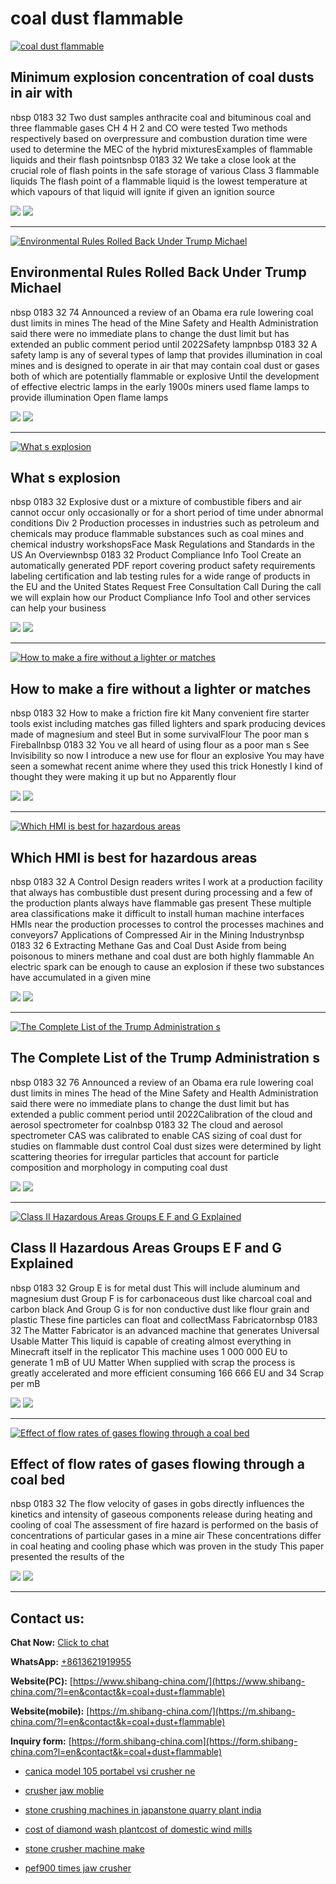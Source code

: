 # coal dust flammable

<a href="https://swt.shibang-china.com/?l=en&img&k=coal+dust+flammable" target="_blank">![coal dust flammable](http://static.shibang-china.com/all-800x300/1004.jpg)</a>

## Minimum explosion concentration of coal dusts in air with
nbsp 0183 32 Two dust samples anthracite coal and bituminous coal and three flammable gases CH 4 H 2 and CO were tested Two methods respectively based on overpressure and combustion duration time were used to determine the MEC of the hybrid mixturesExamples of flammable liquids and their flash pointsnbsp 0183 32 We take a close look at the crucial role of flash points in the safe storage of various Class 3 flammable liquids The flash point of a flammable liquid is the lowest temperature at which vapours of that liquid will ignite if given an ignition source


<a href="https://whatsapp.shibangsoft.com/WhatsApp.php" target="_blank" title="WhatsApp">![](http://static.shibang-china.com/icon/whatsapp.png)</a> <a href="https://swt.shibang-china.com/?l=en&icon&k=coal+dust+flammable" target="_blank">![](http://static.shibang-china.com/icon/chat-en.png)</a>

---

<a href="https://swt.shibang-china.com/?l=en&img&k=coal+dust+flammable" target="_blank">![Environmental Rules Rolled Back Under Trump Michael](http://static.shibang-china.com/all-800x300/669.jpg)</a>

## Environmental Rules Rolled Back Under Trump Michael
nbsp 0183 32 74 Announced a review of an Obama era rule lowering coal dust limits in mines The head of the Mine Safety and Health Administration said there were no immediate plans to change the dust limit but has extended an public comment period until 2022Safety lampnbsp 0183 32 A safety lamp is any of several types of lamp that provides illumination in coal mines and is designed to operate in air that may contain coal dust or gases both of which are potentially flammable or explosive Until the development of effective electric lamps in the early 1900s miners used flame lamps to provide illumination Open flame lamps


<a href="https://whatsapp.shibangsoft.com/WhatsApp.php" target="_blank" title="WhatsApp">![](http://static.shibang-china.com/icon/whatsapp.png)</a> <a href="https://swt.shibang-china.com/?l=en&icon&k=coal+dust+flammable" target="_blank">![](http://static.shibang-china.com/icon/chat-en.png)</a>

---

<a href="https://swt.shibang-china.com/?l=en&img&k=coal+dust+flammable" target="_blank">![What s explosion](http://static.shibang-china.com/all-800x300/584.jpg)</a>

## What s explosion
nbsp 0183 32 Explosive dust or a mixture of combustible fibers and air cannot occur only occasionally or for a short period of time under abnormal conditions Div 2 Production processes in industries such as petroleum and chemicals may produce flammable substances such as coal mines and chemical industry workshopsFace Mask Regulations and Standards in the US An Overviewnbsp 0183 32 Product Compliance Info Tool Create an automatically generated PDF report covering product safety requirements labeling certification and lab testing rules for a wide range of products in the EU and the United States Request Free Consultation Call During the call we will explain how our Product Compliance Info Tool and other services can help your business


<a href="https://whatsapp.shibangsoft.com/WhatsApp.php" target="_blank" title="WhatsApp">![](http://static.shibang-china.com/icon/whatsapp.png)</a> <a href="https://swt.shibang-china.com/?l=en&icon&k=coal+dust+flammable" target="_blank">![](http://static.shibang-china.com/icon/chat-en.png)</a>

---

<a href="https://swt.shibang-china.com/?l=en&img&k=coal+dust+flammable" target="_blank">![How to make a fire without a lighter or matches](http://static.shibang-china.com/all-800x300/1226.jpg)</a>

## How to make a fire without a lighter or matches
nbsp 0183 32 How to make a friction fire kit Many convenient fire starter tools exist including matches gas filled lighters and spark producing devices made of magnesium and steel But in some survivalFlour The poor man s Fireballnbsp 0183 32 You ve all heard of using flour as a poor man s See Invisibility so now I introduce a new use for flour an explosive You may have seen a somewhat recent anime where they used this trick Honestly I kind of thought they were making it up but no Apparently flour


<a href="https://whatsapp.shibangsoft.com/WhatsApp.php" target="_blank" title="WhatsApp">![](http://static.shibang-china.com/icon/whatsapp.png)</a> <a href="https://swt.shibang-china.com/?l=en&icon&k=coal+dust+flammable" target="_blank">![](http://static.shibang-china.com/icon/chat-en.png)</a>

---

<a href="https://swt.shibang-china.com/?l=en&img&k=coal+dust+flammable" target="_blank">![Which HMI is best for hazardous areas](http://static.shibang-china.com/all-800x300/25.jpg)</a>

## Which HMI is best for hazardous areas
nbsp 0183 32 A Control Design readers writes I work at a production facility that always has combustible dust present during processing and a few of the production plants always have flammable gas present These multiple area classifications make it difficult to install human machine interfaces HMIs near the production processes to control the processes machines and conveyors7 Applications of Compressed Air in the Mining Industrynbsp 0183 32 6 Extracting Methane Gas and Coal Dust Aside from being poisonous to miners methane and coal dust are both highly flammable An electric spark can be enough to cause an explosion if these two substances have accumulated in a given mine


<a href="https://whatsapp.shibangsoft.com/WhatsApp.php" target="_blank" title="WhatsApp">![](http://static.shibang-china.com/icon/whatsapp.png)</a> <a href="https://swt.shibang-china.com/?l=en&icon&k=coal+dust+flammable" target="_blank">![](http://static.shibang-china.com/icon/chat-en.png)</a>

---

<a href="https://swt.shibang-china.com/?l=en&img&k=coal+dust+flammable" target="_blank">![The Complete List of the Trump Administration s](http://static.shibang-china.com/all-800x300/811.jpg)</a>

## The Complete List of the Trump Administration s
nbsp 0183 32 76 Announced a review of an Obama era rule lowering coal dust limits in mines The head of the Mine Safety and Health Administration said there were no immediate plans to change the dust limit but has extended a public comment period until 2022Calibration of the cloud and aerosol spectrometer for coalnbsp 0183 32 The cloud and aerosol spectrometer CAS was calibrated to enable CAS sizing of coal dust for studies on flammable dust control Coal dust sizes were determined by light scattering theories for irregular particles that account for particle composition and morphology in computing coal dust


<a href="https://whatsapp.shibangsoft.com/WhatsApp.php" target="_blank" title="WhatsApp">![](http://static.shibang-china.com/icon/whatsapp.png)</a> <a href="https://swt.shibang-china.com/?l=en&icon&k=coal+dust+flammable" target="_blank">![](http://static.shibang-china.com/icon/chat-en.png)</a>

---

<a href="https://swt.shibang-china.com/?l=en&img&k=coal+dust+flammable" target="_blank">![Class II Hazardous Areas Groups E F and G Explained](http://static.shibang-china.com/all-800x300/653.jpg)</a>

## Class II Hazardous Areas Groups E F and G Explained
nbsp 0183 32 Group E is for metal dust This will include aluminum and magnesium dust Group F is for carbonaceous dust like charcoal coal and carbon black And Group G is for non conductive dust like flour grain and plastic These fine particles can float and collectMass Fabricatornbsp 0183 32 The Matter Fabricator is an advanced machine that generates Universal Usable Matter This liquid is capable of creating almost everything in Minecraft itself in the replicator This machine uses 1 000 000 EU to generate 1 mB of UU Matter When supplied with scrap the process is greatly accelerated and more efficient consuming 166 666 EU and 34 Scrap per mB


<a href="https://whatsapp.shibangsoft.com/WhatsApp.php" target="_blank" title="WhatsApp">![](http://static.shibang-china.com/icon/whatsapp.png)</a> <a href="https://swt.shibang-china.com/?l=en&icon&k=coal+dust+flammable" target="_blank">![](http://static.shibang-china.com/icon/chat-en.png)</a>

---

<a href="https://swt.shibang-china.com/?l=en&img&k=coal+dust+flammable" target="_blank">![Effect of flow rates of gases flowing through a coal bed](http://static.shibang-china.com/all-800x300/1353.jpg)</a>

## Effect of flow rates of gases flowing through a coal bed
nbsp 0183 32 The flow velocity of gases in gobs directly influences the kinetics and intensity of gaseous components release during heating and cooling of coal The assessment of fire hazard is performed on the basis of concentrations of particular gases in a mine air These concentrations differ in coal heating and cooling phase which was proven in the study This paper presented the results of the

<a href="https://whatsapp.shibangsoft.com/WhatsApp.php" target="_blank" title="WhatsApp">![](http://static.shibang-china.com/icon/whatsapp.png)</a> <a href="https://swt.shibang-china.com/?l=en&icon&k=coal+dust+flammable" target="_blank">![](http://static.shibang-china.com/icon/chat-en.png)</a>

---
## Contact us:

**Chat Now:** [Click to chat](https://swt.shibang-china.com?l=en&contact&k=coal+dust+flammable)

**WhatsApp:**  [+8613621919955](https://whatsapp.shibangsoft.com/WhatsApp.php)

**Website(PC):** [https://www.shibang-china.com/](https://www.shibang-china.com/?l=en&contact&k=coal+dust+flammable)

**Website(mobile):** [https://m.shibang-china.com/](https://m.shibang-china.com/?l=en&contact&k=coal+dust+flammable)

**Inquiry form:** [https://form.shibang-china.com](https://form.shibang-china.com?l=en&contact&k=coal+dust+flammable)

* [canica model 105 portabel vsi crusher ne](../170/canica%20model%20105%20portabel%20vsi%20crusher%20ne.md)

* [crusher jaw moblie](../170/crusher%20jaw%20moblie.md)

* [stone crushing machines in japanstone quarry plant india](../168/stone%20crushing%20machines%20in%20japanstone%20quarry%20plant%20india.md)

* [cost of diamond wash plantcost of domestic wind mills](../163/cost%20of%20diamond%20wash%20plantcost%20of%20domestic%20wind%20mills.md)

* [stone crusher machine make](../168/stone%20crusher%20machine%20make.md)

* [pef900 times jaw crusher](../165/pef900%20times%20jaw%20crusher.md)